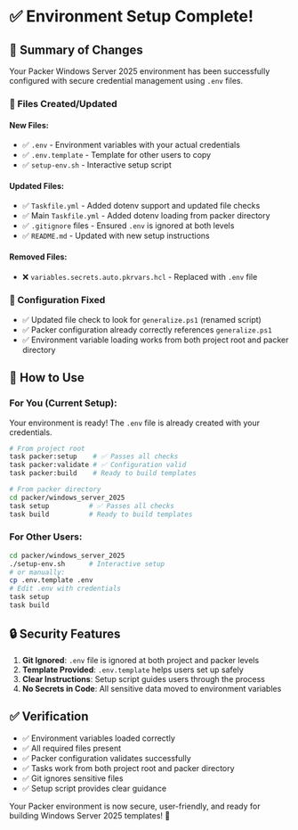 # ✅ Environment Setup Complete!

## 🎯 Summary of Changes

Your Packer Windows Server 2025 environment has been successfully configured with secure credential management using `.env` files.

### 📁 Files Created/Updated

#### New Files:
- ✅ `.env` - Environment variables with your actual credentials
- ✅ `.env.template` - Template for other users to copy
- ✅ `setup-env.sh` - Interactive setup script

#### Updated Files:
- ✅ `Taskfile.yml` - Added dotenv support and updated file checks
- ✅ Main `Taskfile.yml` - Added dotenv loading from packer directory
- ✅ `.gitignore` files - Ensured `.env` is ignored at both levels
- ✅ `README.md` - Updated with new setup instructions

#### Removed Files:
- ❌ `variables.secrets.auto.pkrvars.hcl` - Replaced with `.env` file

### 🔧 Configuration Fixed
- ✅ Updated file check to look for `generalize.ps1` (renamed script)
- ✅ Packer configuration already correctly references `generalize.ps1`
- ✅ Environment variable loading works from both project root and packer directory

## 🚀 How to Use

### For You (Current Setup):
Your environment is ready! The `.env` file is already created with your credentials.

```bash
# From project root
task packer:setup    # ✅ Passes all checks
task packer:validate # ✅ Configuration valid
task packer:build    # Ready to build templates

# From packer directory
cd packer/windows_server_2025
task setup          # ✅ Passes all checks
task build          # Ready to build templates
```

### For Other Users:
```bash
cd packer/windows_server_2025
./setup-env.sh      # Interactive setup
# or manually:
cp .env.template .env
# Edit .env with credentials
task setup
task build
```

## 🔒 Security Features

1. **Git Ignored**: `.env` file is ignored at both project and packer levels
2. **Template Provided**: `.env.template` helps users set up safely
3. **Clear Instructions**: Setup script guides users through the process
4. **No Secrets in Code**: All sensitive data moved to environment variables

## ✅ Verification

- ✅ Environment variables loaded correctly
- ✅ All required files present  
- ✅ Packer configuration validates successfully
- ✅ Tasks work from both project root and packer directory
- ✅ Git ignores sensitive files
- ✅ Setup script provides clear guidance

Your Packer environment is now secure, user-friendly, and ready for building Windows Server 2025 templates! 🎉
